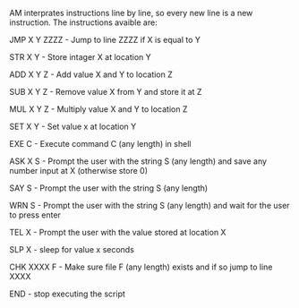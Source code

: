 AM interprates instructions line by line, so every new line is a new instruction.
The instructions avaible are:

JMP X Y ZZZZ - Jump to line ZZZZ if X is equal to Y

STR X Y - Store intager X at location Y

ADD X Y Z - Add value X and Y to location Z

SUB X Y Z - Remove value X from Y and store it at Z

MUL X Y Z - Multiply value X and Y to location Z

SET X Y - Set value x at location Y

EXE C - Execute command C (any length) in shell

ASK X S - Prompt the user with the string S (any length) and save any number input at X (otherwise store 0)

SAY S - Prompt the user with the string S (any length)

WRN S - Prompt the user with the string S (any length) and wait for the user to press enter

TEL X - Prompt the user with the value stored at location X

SLP X - sleep for value x seconds

CHK XXXX F - Make sure file F (any length) exists and if so jump to line XXXX

END - stop executing the script
